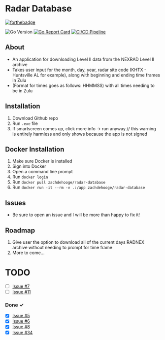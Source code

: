 # Radar Database

[![forthebadge](https://forthebadge.com/images/badges/made-with-go.svg)](https://forthebadge.com)

![Go Version](https://img.shields.io/badge/GO-1.23.0-red)
[![Go Report Card](https://goreportcard.com/badge/github.com/zachdehooge/radar_database)](https://goreportcard.com/report/github.com/zachdehooge/radar_database)
[![CI/CD Pipeline](https://github.com/Zachdehooge/Radar-Database/actions/workflows/CICD-Pipeline.yml/badge.svg)](https://github.com/Zachdehooge/Radar-Database/actions/workflows/CICD-Pipeline.yml)
<!--[![GO Snyk Check Master](https://github.com/Zachdehooge/Radar_Database/actions/workflows/snyk.yml/badge.svg?branch=main)](https://github.com/Zachdehooge/Radar_Database/actions/workflows/snyk.yml)-->

## About
* An application for downloading Level II data from the NEXRAD Level II archive
* Takes user input for the month, day, year, radar site code (KHTX - Huntsville AL for example), along with beginning and ending time frames in Zulu
* (Format for times goes as follows: HHMMSS) with all times needing to be in Zulu

## Installation

1. Download Github repo
2. Run `.exe` file
3. If smartscreen comes up, click more info -> run anyway // this warning is entirely harmless and only shows because the app is not signed

## Docker Installation
1. Make sure Docker is installed
2. Sign into Docker
3. Open a command line prompt
4. Run `docker login`
5. Run `docker pull zachdehooge/radar-database`
6. Run `docker run -it --rm -v .:/app zachdehooge/radar-database`

## Issues
* Be sure to open an issue and I will be more than happy to fix it!

## Roadmap
1. Give user the option to download all of the current days RADNEX archive without needing to prompt for time frame
2. More to come...

# TODO
- [ ] <a href="https://github.com/Zachdehooge/Radar-Database/issues/7">Issue #7</a>
- [ ] <a href="https://github.com/Zachdehooge/Radar-Database/issues/11">Issue #11</a>

### Done ✓
- [x] <a href="https://github.com/Zachdehooge/Radar-Database/issues/5">Issue #5</a>
- [x] <a href="https://github.com/Zachdehooge/Radar-Database/issues/6">Issue #6</a>
- [x] <a href="https://github.com/Zachdehooge/Radar-Database/issues/8">Issue #8</a>
- [x] <a href="https://github.com/Zachdehooge/Radar-Database/issues/34">Issue #34</a>

<!-- Enter [x] when done with a TODO-->
